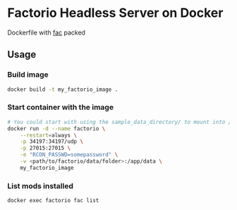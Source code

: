 # Factorio Headless Server on Docker
Dockerfile with [fac](https://github.com/mickael9/fac) packed

## Usage

### Build image
```bash
docker build -t my_factorio_image .
```

### Start container with the image
```bash
# You could start with using the sample_data_directory/ to mount into /app/data
docker run -d --name factorio \
	--restart=always \
	-p 34197:34197/udp \
	-p 27015:27015 \
	-e "RCON_PASSWD=somepassword" \
	-v <path/to/factorio/data/folder>:/app/data \
	my_factorio_image
```

### List mods installed
```bash
docker exec factorio fac list
```
